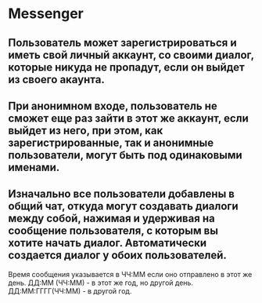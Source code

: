 # Messenger
Пользователь может зарегистрироваться и  иметь свой личный аккаунт, со своими диалог, которые никуда не пропадут, если он выйдет из своего акаунта.
---
При анонимном входе, пользователь не сможет еще раз зайти в этот же аккаунт, если выйдет из него, при этом, как зарегистрированные, так и анонимные пользователи, могут быть под одинаковыми именами. 
---
Изначально все пользователи добавлены в общий чат, откуда могут создавать диалоги между собой, нажимая и удерживая на сообщение пользователя, с которым вы хотите начать диалог. Автоматически создается диалог у обоих пользователей.
---
Время сообщения указывается в ЧЧ:ММ если оно отправлено в этот же день. ДД:ММ (ЧЧ:ММ) - в этот же год, но другой день. ДД:ММ:ГГГГ(ЧЧ:ММ) - в другой год.
